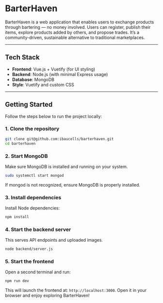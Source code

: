 # BarterHaven

BarterHaven is a web application that enables users to exchange products through bartering — no money involved. Users can register, publish their items, explore products added by others, and propose trades. It’s a community-driven, sustainable alternative to traditional marketplaces.

---

## Tech Stack

- **Frontend**: Vue.js + Vuetify (for UI styling)
- **Backend**: Node.js (with minimal Express usage)
- **Database**: MongoDB
- **Style**: Vuetify and custom CSS

---

## Getting Started

Follow the steps below to run the project locally:

### 1. Clone the repository

```bash
git clone git@github.com:ibaucells/barterhaven.git
cd barterhaven
``` 

### 2. Start MongoDB
Make sure MongoDB is installed and running on your system.

```bash
sudo systemctl start mongod
```
If mongod is not recognized, ensure MongoDB is properly installed.


### 3. Install dependencies
Install Node dependencies:

```bash
npm install
```

### 4. Start the backend server
This serves API endpoints and uploaded images.

```bash
node backend/server.js
```

### 5. Start the frontend
Open a second terminal and run:

```bash
npm run dev
```

This will launch the frontend at: `http://localhost:3000`. Open it in your browser and enjoy exploring BarterHaven!